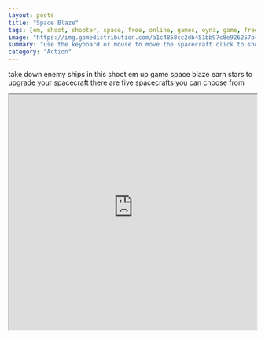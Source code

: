 ```yaml
---
layout: posts
title: "Space Blaze"
tags: [em, shoot, shooter, space, free, online, games, oyna, game, free, games, play, play, games]
image: "https://img.gamedistribution.com/a1c4858cc2db451bb97c8e926257b49a-512x384.jpeg"
summary: "use the keyboard or mouse to move the spacecraft click to shoot  free online games oyna game free games play play games"
category: "Action"
---
```


take down enemy ships in this shoot em up game space blaze earn stars to upgrade your spacecraft there are five spacecrafts you can choose from

<iframe width="100%" height="480px;" src="https://html5.gamedistribution.com/a1c4858cc2db451bb97c8e926257b49a/"></iframe>